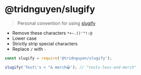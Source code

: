 # @tridnguyen/slugify

> Personal convention for using [slugify](https://www.npmjs.com/package/slugify)

- Remove these characters `*+~.()'"!:@`
- Lower case
- Strictly strip special characters
- Replace `/` with `-`

```js
const slugify = require('@tridnguyen/slugify');

slugify('Test\'s < "& merch😀'); // "tests-less-and-merch"
```
